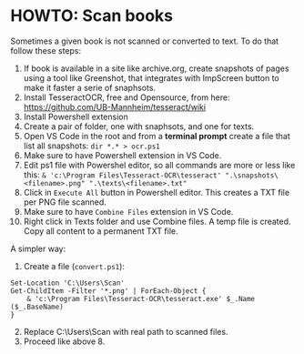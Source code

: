 # HOWTO: Scan books

Sometimes a given book is not scanned or converted to text. To do that follow these steps:

1. If book is available in a site like archive.org, create snapshots of pages using a tool like Greenshot, that integrates with ImpScreen button to make it faster a serie of snaphsots.
2. Install TesseractOCR, free and Opensource, from here: https://github.com/UB-Mannheim/tesseract/wiki
3. Install Powershell extension 
4. Create a pair of folder, one with snaphsots, and one for texts.
5. Open VS Code in the root and from a **terminal prompt** create a file that list all snapshots: `dir *.* > ocr.ps1`
6. Make sure to have Powershell extension in VS Code.
7. Edit ps1 file with Powershel editor, so all commands are more or less like this: `& 'c:\Program Files\Tesseract-OCR\tesseract' ".\snapshots\<filename>.png" ".\texts\<filename>.txt"`
8. Click in `Execute All` button in Powershell editor. This creates a TXT file per PNG file scanned.
9. Make sure to have `Combine Files` extension in VS Code.
10. Right click in Texts folder and use Combine files. A temp file is created. Copy all content to a permanent TXT file.

A simpler way:

1. Create a file (`convert.ps1`):

```
Set-Location 'C:\Users\Scan'
Get-ChildItem -Filter '*.png' | ForEach-Object {
    & 'c:\Program Files\Tesseract-OCR\tesseract.exe' $_.Name ($_.BaseName)
}
```

2. Replace C:\Users\Scan with real path to scanned files.
3. Proceed like above 8.
